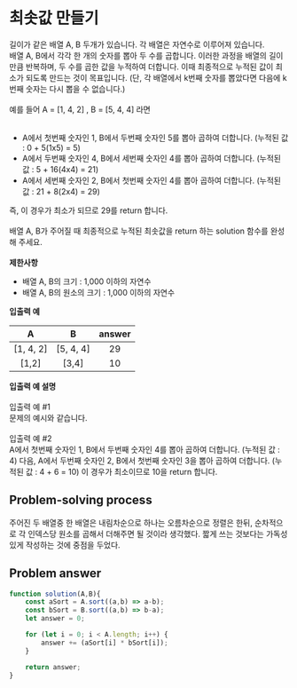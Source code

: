 # 최솟값 만들기

길이가 같은 배열 A, B 두개가 있습니다. 각 배열은 자연수로 이루어져 있습니다.<br/>
배열 A, B에서 각각 한 개의 숫자를 뽑아 두 수를 곱합니다. 이러한 과정을 배열의 길이만큼 반복하며, 두 수를 곱한 값을 누적하여 더합니다. 이때 최종적으로 누적된 값이 최소가 되도록 만드는 것이 목표입니다. (단, 각 배열에서 k번째 숫자를 뽑았다면 다음에 k번째 숫자는 다시 뽑을 수 없습니다.)<br/>
<br/>
예를 들어 A = [1, 4, 2] , B = [5, 4, 4] 라면<br/>
<br/>

- A에서 첫번째 숫자인 1, B에서 두번째 숫자인 5를 뽑아 곱하여 더합니다. (누적된 값 : 0 + 5(1x5) = 5)
- A에서 두번째 숫자인 4, B에서 세번째 숫자인 4를 뽑아 곱하여 더합니다. (누적된 값 : 5 + 16(4x4) = 21)
- A에서 세번째 숫자인 2, B에서 첫번째 숫자인 4를 뽑아 곱하여 더합니다. (누적된 값 : 21 + 8(2x4) = 29)

즉, 이 경우가 최소가 되므로 29를 return 합니다.<br/>
<br/>
배열 A, B가 주어질 때 최종적으로 누적된 최솟값을 return 하는 solution 함수를 완성해 주세요.<br/>
<br/>
**제한사항**<br/>

- 배열 A, B의 크기 : 1,000 이하의 자연수
- 배열 A, B의 원소의 크기 : 1,000 이하의 자연수

**입출력 예**

| A | B | answer |
|:---:|:---:|:---:|
| [1, 4, 2] | [5, 4, 4] | 29 |
| [1,2] | [3,4] | 10 |

**입출력 예 설명**<br/>
<br/>
입출력 예 #1<br/>
문제의 예시와 같습니다.<br/>
<br/>
입출력 예 #2<br/>
A에서 첫번째 숫자인 1, B에서 두번째 숫자인 4를 뽑아 곱하여 더합니다. (누적된 값 : 4) 다음, A에서 두번째 숫자인 2, B에서 첫번째 숫자인 3을 뽑아 곱하여 더합니다. (누적된 값 : 4 + 6 = 10)
이 경우가 최소이므로 10을 return 합니다.

## Problem-solving process

주어진 두 배열중 한 배열은 내림차순으로 하나는 오름차순으로 정렬은 한뒤, 순차적으로 각 인덱스당 원소를 곱해서 더해주면 될 것이라 생각했다.
짧게 쓰는 것보다는 가독성 있게 작성하는 것에 중점을 두었다.

## Problem answer

```javascript
function solution(A,B){
    const aSort = A.sort((a,b) => a-b);
    const bSort = B.sort((a,b) => b-a);
    let answer = 0;

    for (let i = 0; i < A.length; i++) {
        answer += (aSort[i] * bSort[i]);
    }

    return answer;
}
```
